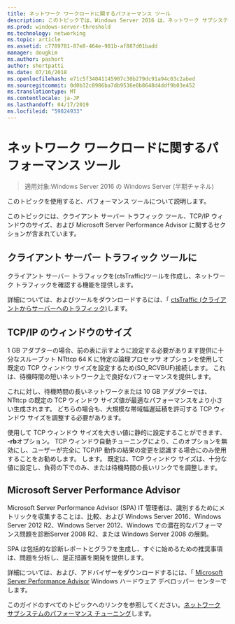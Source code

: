 ```yaml
---
title: ネットワーク ワークロードに関するパフォーマンス ツール
description: このトピックでは、Windows Server 2016 は、ネットワーク サブシステムのパフォーマンス チューニング ガイドの一部です。
ms.prod: windows-server-threshold
ms.technology: networking
ms.topic: article
ms.assetid: c7789781-87e8-464e-981b-af887d01badd
manager: dougkim
ms.author: pashort
author: shortpatti
ms.date: 07/16/2018
ms.openlocfilehash: e71c5f34041145907c30b279dc91a94c03c2abed
ms.sourcegitcommit: 0d0b32c8986ba7db9536e0b8648d4ddf9b03e452
ms.translationtype: MT
ms.contentlocale: ja-JP
ms.lasthandoff: 04/17/2019
ms.locfileid: "59824933"
---
```

# <a name="performance-tools-for-network-workloads"></a>ネットワーク ワークロードに関するパフォーマンス ツール

>適用対象:Windows Server 2016 の Windows Server (半期チャネル)

このトピックを使用すると、パフォーマンス ツールについて説明します。

このトピックには、クライアント サーバー トラフィック ツール、TCP/IP ウィンドウのサイズ、および Microsoft Server Performance Advisor に関するセクションが含まれています。

##  <a name="bkmk_tuning"></a> クライアント サーバー トラフィック ツールに

クライアント サーバー トラフィックを\(ctsTraffic\)ツールを作成し、ネットワーク トラフィックを確認する機能を提供します。

詳細については、およびツールをダウンロードするには、「 [ctsTraffic (クライアントからサーバーへのトラフィック)](https://github.com/Microsoft/ctsTraffic)します。
  
##  <a name="bkmk_size"></a> TCP/IP のウィンドウのサイズ

1 GB アダプターの場合、前の表に示すように設定する必要があります提供に十分なスループット NTttcp 64 K に特定の論理プロセッサ オプションを使用して既定の TCP ウィンドウ サイズを設定するため\(SO_RCVBUF\)接続します。 これは、待機時間の短いネットワーク上で良好なパフォーマンスを提供します。  

これに対し、待機時間の長いネットワークまたは 10 GB アダプターでは、NTttcp の既定の TCP ウィンドウ サイズ値が最適なパフォーマンスをより小さい生成されます。 どちらの場合も、大規模な帯域幅遅延積を許可する TCP ウィンドウ サイズを調整する必要があります。  

使用して TCP ウィンドウ サイズを大きい値に静的に設定することができます、 **-rb**オプション。 TCP ウィンドウ自動チューニングにより、このオプションを無効にし、ユーザーが完全に TCP/IP 動作の結果の変更を認識する場合にのみ使用することをお勧めします。 します。 既定は、TCP ウィンドウ サイズは、十分な値に設定し、負荷の下でのみ、または待機時間の長いリンクでを調整します。  

##  <a name="bkmk_advisor"></a> Microsoft Server Performance Advisor

Microsoft Server Performance Advisor \(SPA\) IT 管理者は、識別するためにメトリックを収集することは、比較、および Windows Server 2016、Windows Server 2012 R2、Windows Server 2012、Windows での潜在的なパフォーマンス問題を診断Server 2008 R2、または Windows Server 2008 の展開。 

SPA は包括的な診断レポートとグラフを生成し、すぐに始めるための推奨事項は、問題を分析し、是正措置を開発を提供します。  
  
 詳細については、および、アドバイザーをダウンロードするには、「 [Microsoft Server Performance Advisor](https://msdn.microsoft.com/library/windows/hardware/dn481522.aspx) Windows ハードウェア デベロッパー センターでします。

このガイドのすべてのトピックへのリンクを参照してください。[ネットワーク サブシステムのパフォーマンス チューニング](net-sub-performance-top.md)します。